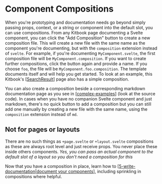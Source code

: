 # Component Compositions

When you're prototyping and documentation needs go beyond simply passing props, context, or a string or component into the default slot, you can use compositions. From any Kitbook page documenting a Svelte component, you can click the "Add Composition" button to create a new composition file. This will create a new file with the same name as the component you're documenting, but with the `composition` extension instead of `svelte`. For example, if you're documenting `MyComponent.svelte`, the first composition file will be `MyComponent.composition`. If you want to create further compositions, click the button again and provide a name. If you choose `foo`, the file will be `MyComponent.foo.composition`. The template documents itself and will help you get started. To look at an example, this Kitbook's [[SearchResult]] page also has a simple composition.

You can also create a composition beside a corresponding markdown documentation page as you see in [[complex-examples]] (look at the source code). In cases when you have no companion Svelte component and just markdown, there's no quick button to add a composition but you can still add one manually by creating a new file with the same name, using the `composition` extension instead of `md`.

## Not for pages or layouts
There are no such things as `+page.svelte` or `+layout.svelte` compositions as these are always root level and just receive props. You never place these inside others components. *Yes, you can pass an actual component to the default slot of a layout so you don't need a composition for this*

Now that you have a composition in place, learn how to [[5-write-documentation|document your components]], including sprinkling in compositions where helpful.

[//begin]: # "Autogenerated link references for markdown compatibility"
[SearchResult]: ../lib/layout/sidebar/search/SearchResult.md "SearchResult"
[complex-examples]: 2-compositions/complex-examples.md "Advanced Composition Use Cases"
[5-write-documentation|document your components]: 5-write-documentation.md "Write Documentation"
[//end]: # "Autogenerated link references"